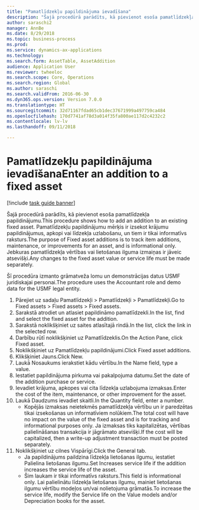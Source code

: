 ```yaml
--- 
title: "Pamatlīdzekļu papildinājuma ievadīšana"
description: "Šajā procedūrā parādīts, kā pievienot esoša pamatlīdzekļa papildinājumu."
author: saraschi2
manager: AnnBe
ms.date: 8/29/2018
ms.topic: business-process
ms.prod: 
ms.service: dynamics-ax-applications
ms.technology: 
ms.search.form: AssetTable, AssetAddition
audience: Application User
ms.reviewer: twheeloc
ms.search.scope: Core, Operations
ms.search.region: Global
ms.author: saraschi
ms.search.validFrom: 2016-06-30
ms.dyn365.ops.version: Version 7.0.0
ms.translationtype: HT
ms.sourcegitcommit: 32d71167fdad65cb1dec37671999a497759ca484
ms.openlocfilehash: 170d7741af78d3a014f35fa800ae117d2c4232c2
ms.contentlocale: lv-lv
ms.lasthandoff: 09/11/2018

---
```

# <a name="enter-an-addition-to-a-fixed-asset"></a><span data-ttu-id="80494-103">Pamatlīdzekļu papildinājuma ievadīšana</span><span class="sxs-lookup"><span data-stu-id="80494-103">Enter an addition to a fixed asset</span></span>

[!include [task guide banner](../../includes/task-guide-banner.md)]

<span data-ttu-id="80494-104">Šajā procedūrā parādīts, kā pievienot esoša pamatlīdzekļa papildinājumu.</span><span class="sxs-lookup"><span data-stu-id="80494-104">This procedure shows how to add an addition to an existing fixed asset.</span></span> <span data-ttu-id="80494-105">Pamatlīdzekļu papildinājumu mērķis ir izsekot krājumu papildinājumus, apkopi vai līdzekļa uzlabošanu, un tiem ir tikai informatīvs raksturs.</span><span class="sxs-lookup"><span data-stu-id="80494-105">The purpose of Fixed asset additions is to track item additions, maintenance, or improvements for an asset, and is informational only.</span></span> <span data-ttu-id="80494-106">Jebkuras pamatlīdzekļa vērtības vai lietošanas ilguma izmaiņas ir jāveic atsevišķi.</span><span class="sxs-lookup"><span data-stu-id="80494-106">Any changes to the fixed asset value or service life must be made separately.</span></span>   



<span data-ttu-id="80494-107">Šī procedūra izmanto grāmatveža lomu un demonstrācijas datus USMF juridiskajai personai.</span><span class="sxs-lookup"><span data-stu-id="80494-107">The procedure uses the Accountant role and demo data for the USMF legal entity.</span></span>

1. <span data-ttu-id="80494-108">Pārejiet uz sadaļu Pamatlīdzekļi > Pamatlīdzekļi > Pamatlīdzekļi.</span><span class="sxs-lookup"><span data-stu-id="80494-108">Go to Fixed assets > Fixed assets > Fixed assets.</span></span>
2. <span data-ttu-id="80494-109">Sarakstā atrodiet un atlasiet papildināmo pamatlīdzekli.</span><span class="sxs-lookup"><span data-stu-id="80494-109">In the list, find and select the fixed asset for the addition.</span></span>
3. <span data-ttu-id="80494-110">Sarakstā noklikšķiniet uz saites atlasītajā rindā.</span><span class="sxs-lookup"><span data-stu-id="80494-110">In the list, click the link in the selected row.</span></span>
4. <span data-ttu-id="80494-111">Darbību rūtī noklikšķiniet uz Pamatlīdzeklis.</span><span class="sxs-lookup"><span data-stu-id="80494-111">On the Action Pane, click Fixed asset.</span></span>
5. <span data-ttu-id="80494-112">Noklikšķiniet uz Pamatlīdzekļu papildinājumi.</span><span class="sxs-lookup"><span data-stu-id="80494-112">Click Fixed asset additions.</span></span>
6. <span data-ttu-id="80494-113">Klikšķiniet Jauns.</span><span class="sxs-lookup"><span data-stu-id="80494-113">Click New.</span></span>
7. <span data-ttu-id="80494-114">Laukā Nosaukums ierakstiet kādu vērtību.</span><span class="sxs-lookup"><span data-stu-id="80494-114">In the Name field, type a value.</span></span>
8. <span data-ttu-id="80494-115">Iestatiet papildinājuma pirkuma vai pakalpojuma datumu.</span><span class="sxs-lookup"><span data-stu-id="80494-115">Set the date of the addition purchase or service.</span></span>
9. <span data-ttu-id="80494-116">Ievadiet krājuma, apkopes vai cita līdzekļa uzlabojuma izmaksas.</span><span class="sxs-lookup"><span data-stu-id="80494-116">Enter the cost of the item, maintenance, or other improvement for the asset.</span></span>
10. <span data-ttu-id="80494-117">Laukā Daudzums ievadiet skaitli.</span><span class="sxs-lookup"><span data-stu-id="80494-117">In the Quantity field, enter a number.</span></span>
    * <span data-ttu-id="80494-118">Kopējās izmaksas neietekmēs pamatlīdzekļa vērtību un ir paredzētas tikai izsekošanas un informatīviem nolūkiem.</span><span class="sxs-lookup"><span data-stu-id="80494-118">The total cost will have no impact on the value of the fixed asset and is for tracking and informational purposes only.</span></span> <span data-ttu-id="80494-119">Ja izmaksas tiks kapitalizētas, vērtības palielināšanas transakcija ir jāgrāmato atsevišķi.</span><span class="sxs-lookup"><span data-stu-id="80494-119">If the cost will be capitalized, then a write-up adjustment transaction must be posted separately.</span></span>  
11. <span data-ttu-id="80494-120">Noklikšķiniet uz cilnes Vispārīgi.</span><span class="sxs-lookup"><span data-stu-id="80494-120">Click the General tab.</span></span>
    * <span data-ttu-id="80494-121">Ja papildinājums paildzina līdzekļa lietošanas ilgumu, iestatiet Palielina lietošanas ilgumu.</span><span class="sxs-lookup"><span data-stu-id="80494-121">Set Increases service life if the addition increases the service life of the asset.</span></span>  
    * <span data-ttu-id="80494-122">Šim laukam ir tikai informatīvs raksturs.</span><span class="sxs-lookup"><span data-stu-id="80494-122">This field is informational only.</span></span> <span data-ttu-id="80494-123">Lai palielinātu līdzekļa lietošanas ilgumu, mainiet lietošanas ilgumu vērtību modeļos un/vai nolietojuma grāmatās.</span><span class="sxs-lookup"><span data-stu-id="80494-123">To increase the service life, modify the Service life on the Value models and/or Depreciation books for the asset.</span></span>  


